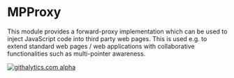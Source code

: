 MPProxy
===========================================================
This module provides a forward-proxy implementation which can be used to inject JavaScript code into third party web pages. This is used e.g. to extend standard web pages / web applications with collaborative functionalities such as multi-pointer awareness.


[![githalytics.com alpha](https://cruel-carlota.pagodabox.com/21fc96ecdd5b75775df8dfeea272aa3a "githalytics.com")](http://githalytics.com/olinux/twice)
